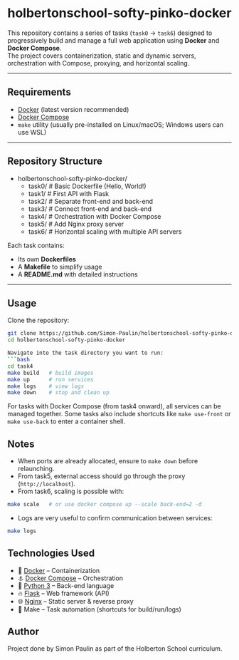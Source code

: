 # holbertonschool-softy-pinko-docker

This repository contains a series of tasks (`task0` → `task6`) designed to progressively build and manage a full web application using **Docker** and **Docker Compose**.  
The project covers containerization, static and dynamic servers, orchestration with Compose, proxying, and horizontal scaling.

---

## Requirements

- [Docker](https://docs.docker.com/get-docker/) (latest version recommended)  
- [Docker Compose](https://docs.docker.com/compose/install/)  
- `make` utility (usually pre-installed on Linux/macOS; Windows users can use WSL)

---

## Repository Structure

- holbertonschool-softy-pinko-docker/
    - task0/ # Basic Dockerfile (Hello, World!)
    - task1/ # First API with Flask
    - task2/ # Separate front-end and back-end
    - task3/ # Connect front-end and back-end
    - task4/ # Orchestration with Docker Compose
    - task5/ # Add Nginx proxy server
    - task6/ # Horizontal scaling with multiple API servers

Each task contains:
- Its own **Dockerfiles**
- A **Makefile** to simplify usage
- A **README.md** with detailed instructions

---

## Usage

Clone the repository:

```bash
git clone https://github.com/Simon-Paulin/holbertonschool-softy-pinko-docker.git
cd holbertonschool-softy-pinko-docker

Navigate into the task directory you want to run:
```bash
cd task4
make build   # build images
make up      # run services
make logs    # view logs
make down    # stop and clean up
```

For tasks with Docker Compose (from task4 onward), all services can be managed together.
Some tasks also include shortcuts like `make use-front` or `make use-back` to enter a container shell.

## Notes

- When ports are already allocated, ensure to `make down` before relaunching.
- From task5, external access should go through the proxy (`http://localhost`).
- From task6, scaling is possible with:

```bash
make scale   # or use docker compose up --scale back-end=2 -d
```

- Logs are very useful to confirm communication between services:

```bash
make logs
```

## Technologies Used

- 🐳 [Docker](https://www.docker.com/) – Containerization  
- ⚓ [Docker Compose](https://docs.docker.com/compose/) – Orchestration  
- 🐍 [Python 3](https://www.python.org/) – Back-end language  
- 🔥 [Flask](https://flask.palletsprojects.com/) – Web framework (API)  
- 🌐 [Nginx](https://nginx.org/) – Static server & reverse proxy  
- 📜 Make – Task automation (shortcuts for build/run/logs)  

## Author

Project done by Simon Paulin as part of the Holberton School curriculum.